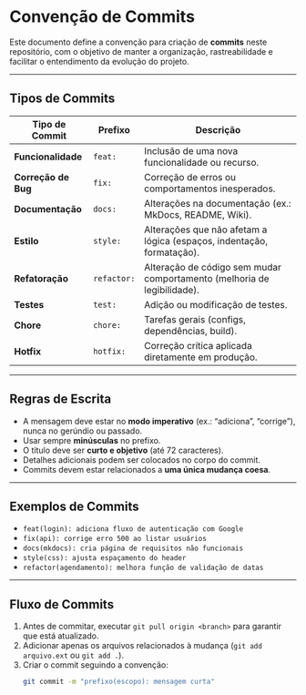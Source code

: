 # Convenção de Commits

Este documento define a convenção para criação de **commits** neste repositório, com o objetivo de manter a organização, rastreabilidade e facilitar o entendimento da evolução do projeto.

---

## Tipos de Commits

| Tipo de Commit       | Prefixo           | Descrição                                                                 |
|----------------------|-------------------|---------------------------------------------------------------------------|
| **Funcionalidade**   | `feat:`           | Inclusão de uma nova funcionalidade ou recurso.                           |
| **Correção de Bug**  | `fix:`            | Correção de erros ou comportamentos inesperados.                          |
| **Documentação**     | `docs:`           | Alterações na documentação (ex.: MkDocs, README, Wiki).                   |
| **Estilo**           | `style:`          | Alterações que não afetam a lógica (espaços, indentação, formatação).     |
| **Refatoração**      | `refactor:`       | Alteração de código sem mudar comportamento (melhoria de legibilidade).   |
| **Testes**           | `test:`           | Adição ou modificação de testes.                                          |
| **Chore**            | `chore:`          | Tarefas gerais (configs, dependências, build).                            |
| **Hotfix**           | `hotfix:`         | Correção crítica aplicada diretamente em produção.                        |

---

## Regras de Escrita

- A mensagem deve estar no **modo imperativo** (ex.: “adiciona”, “corrige”), nunca no gerúndio ou passado.  
- Usar sempre **minúsculas** no prefixo.  
- O título deve ser **curto e objetivo** (até 72 caracteres).  
- Detalhes adicionais podem ser colocados no corpo do commit.  
- Commits devem estar relacionados a **uma única mudança coesa**.

---

## Exemplos de Commits

- `feat(login): adiciona fluxo de autenticação com Google`  
- `fix(api): corrige erro 500 ao listar usuários`  
- `docs(mkdocs): cria página de requisitos não funcionais`  
- `style(css): ajusta espaçamento do header`  
- `refactor(agendamento): melhora função de validação de datas`  

---

## Fluxo de Commits

1. Antes de commitar, executar `git pull origin <branch>` para garantir que está atualizado.  
2. Adicionar apenas os arquivos relacionados à mudança (`git add arquivo.ext` ou `git add .`).  
3. Criar o commit seguindo a convenção:  
   ```bash
   git commit -m "prefixo(escopo): mensagem curta"
